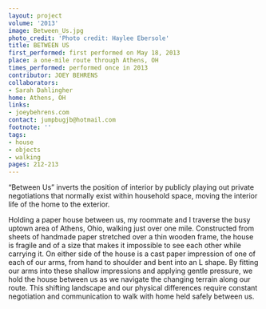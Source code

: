 ```yaml
---
layout: project
volume: '2013'
image: Between_Us.jpg
photo_credit: 'Photo credit: Haylee Ebersole'
title: BETWEEN US
first_performed: first performed on May 18, 2013
place: a one-mile route through Athens, OH
times_performed: performed once in 2013
contributor: JOEY BEHRENS
collaborators:
- Sarah Dahlingher
home: Athens, OH
links:
- joeybehrens.com
contact: jumpbugjb@hotmail.com
footnote: ''
tags:
- house
- objects
- walking
pages: 212-213
---
```


“Between Us” inverts the position of interior by publicly playing out private negotiations that normally exist within household space, moving the interior life of the home to the exterior.

Holding a paper house between us, my roommate and I traverse the busy uptown area of Athens, Ohio, walking just over one mile. Constructed from sheets of handmade paper stretched over a thin wooden frame, the house is fragile and of a size that makes it impossible to see each other while carrying it. On either side of the house is a cast paper impression of one of each of our arms, from hand to shoulder and bent into an L shape. By fitting our arms into these shallow impressions and applying gentle pressure, we hold the house between us as we navigate the changing terrain along our route. This shifting landscape and our physical differences require constant negotiation and communication to walk with home held safely between us.
